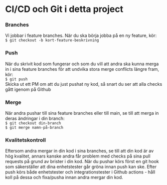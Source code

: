 # CI/CD och Git i detta project

### Branches
Vi jobbar i feature branches. När du ska börja jobba på en ny feature, kör:  
```$ git checkout -b kort-feature-beskrivning```

### Push
När du skrivit kod som fungerar och som du vill att andra ska kunna merga in i sina feature branches för att
undvika stora merge conflicts längre fram, kör:  
```$ git push```  
Skicka ut ett PM om att du just pushat ny kod, så snart du ser att alla checks gått igenom på Github

### Merge
När andra pushar till sina feature branches eller till main, se till att merga in deras ändringar i din branch:  
```$ git checkout din-branch```  
```$ git merge namn-på-branch```

### Kvalitetskontroll
Eftersom andra mergar in din kod i sina branches, se till att din kod är av hög kvalitet, annars kanske andra
får problem med checks på sina pull requests på grund av brister i din kod. När du pushar körs först en git hook
som säkerställer att dina enhetstester går gröna innan push kan ske. Efter push körs både enhetstester och
integrationstester i Github actions - håll koll på dessa och fixa/pusha innan andra mergar din kod.




